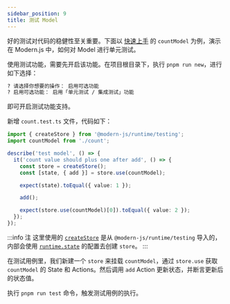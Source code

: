 ```yaml
---
sidebar_position: 9
title: 测试 Model
---
```


好的测试对代码的稳健性至关重要。下面以 [快速上手](/docs/guides/features/model/quick-start) 的 `countModel` 为例，演示在 Modern.js 中，如何对 Model 进行单元测试。

使用测试功能，需要先开启该功能。在项目根目录下，执行 `pnpm run new`，进行如下选择：

```bash
? 请选择你想要的操作： 启用可选功能
? 启用可选功能： 启用「单元测试 / 集成测试」功能
```

即可开启测试功能支持。

新增 `count.test.ts` 文件，代码如下：

```ts
import { createStore } from '@modern-js/runtime/testing';
import countModel from './count';

describe('test model', () => {
  it('count value should plus one after add', () => {
    const store = createStore();
    const [state, { add }] = store.use(countModel);

    expect(state).toEqual({ value: 1 });

    add();

    expect(store.use(countModel)[0]).toEqual({ value: 2 });
  });
});
```
:::info 注
这里使用的 [`createStore`](/docs/apis/runtime/model/create-store) 是从 `@modern-js/runtime/testing` 导入的，内部会使用 [`runtime.state`](/docs/apis/app/config/runtime/state) 的配置去创建 `store`。
:::

在测试用例里，我们新建一个 `store` 来挂载 `countModel`，通过 `store.use` 获取 `countModel` 的 State 和 Actions。然后调用 `add` Action 更新状态，并断言更新后的状态值。

执行 `pnpm run test` 命令，触发测试用例的执行。

